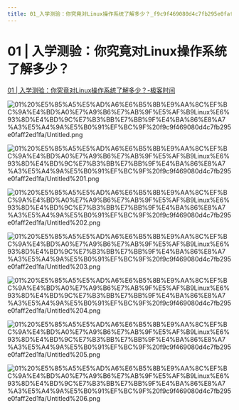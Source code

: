 ```yaml
---
title: 01_入学测验：你究竟对Linux操作系统了解多少？_f9c9f469080d4c7fb295e0faff2ed1fa
---
```


# 01 | 入学测验：你究竟对Linux操作系统了解多少？

[01 | 入学测验：你究竟对Linux操作系统了解多少？-极客时间](https://time.geekbang.org/column/article/87111)

![01%20%E5%85%A5%E5%AD%A6%E6%B5%8B%E9%AA%8C%EF%BC%9A%E4%BD%A0%E7%A9%B6%E7%AB%9F%E5%AF%B9Linux%E6%93%8D%E4%BD%9C%E7%B3%BB%E7%BB%9F%E4%BA%86%E8%A7%A3%E5%A4%9A%E5%B0%91%EF%BC%9F%20f9c9f469080d4c7fb295e0faff2ed1fa/Untitled.png](01%20%E5%85%A5%E5%AD%A6%E6%B5%8B%E9%AA%8C%EF%BC%9A%E4%BD%A0%E7%A9%B6%E7%AB%9F%E5%AF%B9Linux%E6%93%8D%E4%BD%9C%E7%B3%BB%E7%BB%9F%E4%BA%86%E8%A7%A3%E5%A4%9A%E5%B0%91%EF%BC%9F%20f9c9f469080d4c7fb295e0faff2ed1fa/Untitled.png)

![01%20%E5%85%A5%E5%AD%A6%E6%B5%8B%E9%AA%8C%EF%BC%9A%E4%BD%A0%E7%A9%B6%E7%AB%9F%E5%AF%B9Linux%E6%93%8D%E4%BD%9C%E7%B3%BB%E7%BB%9F%E4%BA%86%E8%A7%A3%E5%A4%9A%E5%B0%91%EF%BC%9F%20f9c9f469080d4c7fb295e0faff2ed1fa/Untitled%201.png](01%20%E5%85%A5%E5%AD%A6%E6%B5%8B%E9%AA%8C%EF%BC%9A%E4%BD%A0%E7%A9%B6%E7%AB%9F%E5%AF%B9Linux%E6%93%8D%E4%BD%9C%E7%B3%BB%E7%BB%9F%E4%BA%86%E8%A7%A3%E5%A4%9A%E5%B0%91%EF%BC%9F%20f9c9f469080d4c7fb295e0faff2ed1fa/Untitled%201.png)

![01%20%E5%85%A5%E5%AD%A6%E6%B5%8B%E9%AA%8C%EF%BC%9A%E4%BD%A0%E7%A9%B6%E7%AB%9F%E5%AF%B9Linux%E6%93%8D%E4%BD%9C%E7%B3%BB%E7%BB%9F%E4%BA%86%E8%A7%A3%E5%A4%9A%E5%B0%91%EF%BC%9F%20f9c9f469080d4c7fb295e0faff2ed1fa/Untitled%202.png](01%20%E5%85%A5%E5%AD%A6%E6%B5%8B%E9%AA%8C%EF%BC%9A%E4%BD%A0%E7%A9%B6%E7%AB%9F%E5%AF%B9Linux%E6%93%8D%E4%BD%9C%E7%B3%BB%E7%BB%9F%E4%BA%86%E8%A7%A3%E5%A4%9A%E5%B0%91%EF%BC%9F%20f9c9f469080d4c7fb295e0faff2ed1fa/Untitled%202.png)

![01%20%E5%85%A5%E5%AD%A6%E6%B5%8B%E9%AA%8C%EF%BC%9A%E4%BD%A0%E7%A9%B6%E7%AB%9F%E5%AF%B9Linux%E6%93%8D%E4%BD%9C%E7%B3%BB%E7%BB%9F%E4%BA%86%E8%A7%A3%E5%A4%9A%E5%B0%91%EF%BC%9F%20f9c9f469080d4c7fb295e0faff2ed1fa/Untitled%203.png](01%20%E5%85%A5%E5%AD%A6%E6%B5%8B%E9%AA%8C%EF%BC%9A%E4%BD%A0%E7%A9%B6%E7%AB%9F%E5%AF%B9Linux%E6%93%8D%E4%BD%9C%E7%B3%BB%E7%BB%9F%E4%BA%86%E8%A7%A3%E5%A4%9A%E5%B0%91%EF%BC%9F%20f9c9f469080d4c7fb295e0faff2ed1fa/Untitled%203.png)

![01%20%E5%85%A5%E5%AD%A6%E6%B5%8B%E9%AA%8C%EF%BC%9A%E4%BD%A0%E7%A9%B6%E7%AB%9F%E5%AF%B9Linux%E6%93%8D%E4%BD%9C%E7%B3%BB%E7%BB%9F%E4%BA%86%E8%A7%A3%E5%A4%9A%E5%B0%91%EF%BC%9F%20f9c9f469080d4c7fb295e0faff2ed1fa/Untitled%204.png](01%20%E5%85%A5%E5%AD%A6%E6%B5%8B%E9%AA%8C%EF%BC%9A%E4%BD%A0%E7%A9%B6%E7%AB%9F%E5%AF%B9Linux%E6%93%8D%E4%BD%9C%E7%B3%BB%E7%BB%9F%E4%BA%86%E8%A7%A3%E5%A4%9A%E5%B0%91%EF%BC%9F%20f9c9f469080d4c7fb295e0faff2ed1fa/Untitled%204.png)

![01%20%E5%85%A5%E5%AD%A6%E6%B5%8B%E9%AA%8C%EF%BC%9A%E4%BD%A0%E7%A9%B6%E7%AB%9F%E5%AF%B9Linux%E6%93%8D%E4%BD%9C%E7%B3%BB%E7%BB%9F%E4%BA%86%E8%A7%A3%E5%A4%9A%E5%B0%91%EF%BC%9F%20f9c9f469080d4c7fb295e0faff2ed1fa/Untitled%205.png](01%20%E5%85%A5%E5%AD%A6%E6%B5%8B%E9%AA%8C%EF%BC%9A%E4%BD%A0%E7%A9%B6%E7%AB%9F%E5%AF%B9Linux%E6%93%8D%E4%BD%9C%E7%B3%BB%E7%BB%9F%E4%BA%86%E8%A7%A3%E5%A4%9A%E5%B0%91%EF%BC%9F%20f9c9f469080d4c7fb295e0faff2ed1fa/Untitled%205.png)

![01%20%E5%85%A5%E5%AD%A6%E6%B5%8B%E9%AA%8C%EF%BC%9A%E4%BD%A0%E7%A9%B6%E7%AB%9F%E5%AF%B9Linux%E6%93%8D%E4%BD%9C%E7%B3%BB%E7%BB%9F%E4%BA%86%E8%A7%A3%E5%A4%9A%E5%B0%91%EF%BC%9F%20f9c9f469080d4c7fb295e0faff2ed1fa/Untitled%206.png](01%20%E5%85%A5%E5%AD%A6%E6%B5%8B%E9%AA%8C%EF%BC%9A%E4%BD%A0%E7%A9%B6%E7%AB%9F%E5%AF%B9Linux%E6%93%8D%E4%BD%9C%E7%B3%BB%E7%BB%9F%E4%BA%86%E8%A7%A3%E5%A4%9A%E5%B0%91%EF%BC%9F%20f9c9f469080d4c7fb295e0faff2ed1fa/Untitled%206.png)